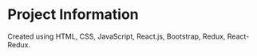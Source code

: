 # Project Information
Created using HTML, CSS, JavaScript, React.js, Bootstrap, Redux, React-Redux.










